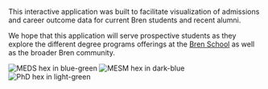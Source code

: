 This interactive application was built to facilitate visualization of admissions and career outcome data for current Bren students and recent alumni.

We hope that this application will serve prospective students as they explore the different degree programs offerings at the <a href="https://bren.ucsb.edu/" target="_blank">Bren School</a> as well as the broader Bren community.

<img src="logos/bren_meds_hex.png" alt="MEDS hex in blue-green"> <img src="logos/bren_mesm_hex.png" alt="MESM hex in dark-blue"> <img src="logos/bren_phd_hex.png" alt="PhD hex in light-green">










